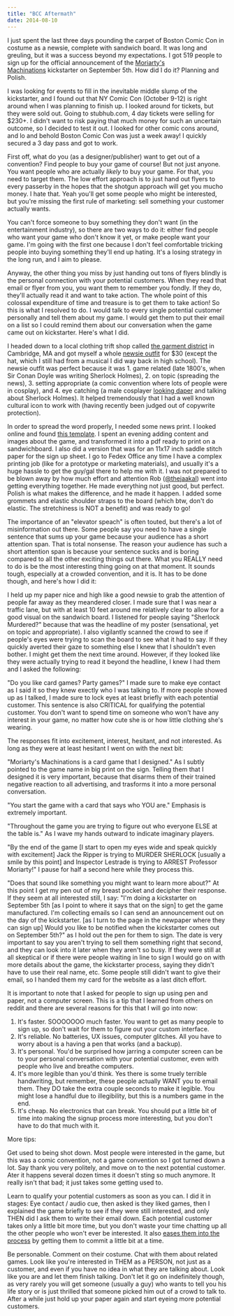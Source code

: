 ```yaml
---
title: "BCC Aftermath"
date: 2014-08-10
---
```

I just spent the last three days pounding the carpet of Boston Comic Con in costume as a newsie, complete with sandwich board. It was long and greuling, but it was a success beyond my expectations. I got 519 people to sign up for the official announcement of the [Moriarty's Machinations](../../moriartys-machinations) kickstarter on September 5th. How did I do it? Planning and Polish.

I was looking for events to fill in the inevitable middle slump of the kickstarter, and I found out that NY Comic Con (October 9-12) is right around when I was planning to finish up. I looked around for tickets, but they were sold out. Going to stubhub.com, 4 day tickets were selling for $230+. I didn't want to risk paying that much money for such an uncertain outcome, so I decided to test it out. I looked for other comic cons around, and lo and behold Boston Comic Con was just a week away! I quickly secured a 3 day pass and got to work.

First off, what do you (as a designer/publisher) want to get out of a convention? Find people to buy your game of course! But not just anyone. You want people who are actually _likely_ to buy your game. For that, you need to target them. The low effort approach is to just hand out flyers to every passerby in the hopes that the shotgun approach will get you mucho money. I hate that. Yeah you'll get some people who might be interested, but you're missing the first rule of marketing: sell something your customer actually wants.

<rant>You can't force someone to buy something they don't want (in the entertainment industry), so there are two ways to do it: either find people who want your game who don't know it yet, or make people want your game. I'm going with the first one because I don't feel comfortable tricking people into buying something they'll end up hating. It's a losing strategy in the long run, and I aim to please.</rant>

Anyway, the other thing you miss by just handing out tons of flyers blindly is the personal connection with your potential customers. When they read that email or flyer from you, you want them to remember you fondly. If they do, they'll actually read it and want to take action. The whole point of this colossal expenditure of time and treasure is to get them to take action! So this is what I resolved to do. I would talk to every single potential customer personally and tell them about my game. I would get them to put their email on a list so I could remind them about our conversation when the game came out on kickstarter. Here's what I did.

I headed down to a local clothing trift shop called [the garment district](http://www.garment-district.com/) in Cambridge, MA and got myself a whole [newsie outfit](http://www.imdb.com/title/tt0104990/) for $30 (except the hat, which I still had from a musical I did way back in high school). The newsie outfit was perfect because it was 1\. game related (late 1800's, when Sir Conan Doyle was writing Sherlock Holmes), 2\. on topic (spreading the news), 3\. setting appropriate (a comic convention where lots of people were in cosplay), and 4\. eye catching (a male cosplayer [looking daper](https://www.facebook.com/duadikos/posts/742296035832141) and talking about Sherlock Holmes). It helped tremendously that I had a well known cultural icon to work with (having recently been judged out of copywrite protection).

In order to spread the word properly, I needed some news print. I looked online and found [this template](http://www.presentationmagazine.com/editable-old-newspaper-template-4520.htm). I spent an evening adding content and images about the game, and transformed it into a pdf ready to print on a sandwichboard. I also did a version that was for an 11x17 inch saddle stitch paper for the sign up sheet. I go to Fedex Office any time I have a complex printing job (like for a prototype or marketing materials), and usually it's a huge hassle to get the guy/gal there to help me with it. I was not prepared to be blown away by how much effort and attention Rob ([@thejaakal](https://twitter.com/TheJaakal)) went into getting everything together. He made everything not just good, but perfect. Polish is what makes the difference, and he made it happen. I added some grommets and elastic shoulder straps to the board (which btw, don't do elastic. The stretchiness is NOT a benefit) and was ready to go!

The importance of an "elevator speach" is often touted, but there's a lot of misinformation out there. Some people say you need to have a single sentence that sums up your game because your audience has a short attention span. That is total nonsense. The reason your audience has such a short attention span is because your sentence sucks and is boring compared to all the other exciting things out there. What you REALLY need to do is be the most interesting thing going on at that moment. It sounds tough, especially at a crowded convention, and it is. It has to be done though, and here's how I did it:

I held up my paper nice and high like a good newsie to grab the attention of people far away as they meandered closer. I made sure that I was near a traffic lane, but with at least 10 feet around me relatively clear to allow for a good visual on the sandwich board. I listened for people saying "Sherlock Murdered?" because that was the headline of my poster (sensational, yet on topic and appropriate). I also vigilantly scanned the crowd to see if people's eyes were trying to scan the board to see what it had to say. If they quickly averted their gaze to something else I knew that I shouldn't even bother. I might get them the next time around. However, if they looked like they were actually trying to read it beyond the headline, I knew I had them and I asked the following:

"Do you like card games? Party games?" I made sure to make eye contact as I said it so they knew exectly who I was talking to. If more people showed up as I talked, I made sure to lock eyes at least briefly with each potential customer. This sentence is also CRITICAL for qualifying the potential customer. You don't want to spend time on someone who won't have any interest in your game, no matter how cute she is or how little clothing she's wearing.

The responses fit into excitement, interest, hesitant, and not interested. As long as they were at least hesitant I went on with the next bit:

"Moriarty's Machinations is a card game that I designed." As I subtly pointed to the game name in big print on the sign. Telling them that I designed it is very important, because that disarms them of their trained negative reaction to all advertising, and trasforms it into a more personal conversation.

"You start the game with a card that says who YOU are." Emphasis is extremely important.

"Throughout the game you are trying to figure out who everyone ELSE at the table is." As I wave my hands outward to indicate imaginary players.

"By the end of the game [I start to open my eyes wide and speak quickly with excitement] Jack the Ripper is trying to MURDER SHERLOCK [usually a smile by this point] and Inspector Lestrade is trying to ARREST Professor Moriarty!" I pause for half a second here while they process this.

"Does that sound like something you might want to learn more about?" At this point I get my pen out of my breast pocket and decipher their response. If they seem at all interested still, I say: "I'm doing a kickstarter on September 5th [as I point to where it says that on the sign] to get the game manufactured. I'm collecting emails so I can send an announcement out on the day of the kickstarter. [as I turn to the page in the newpaper where they can sign up] Would you like to be notified when the kickstarter comes out on September 5th?" as I hold out the pen for them to sign. The date is very important to say you aren't trying to sell them something right that second, and they can look into it later when they aren't so busy. If they were still at all skeptical or if there were people waiting in line to sign I would go on with more details about the game, the kickstarter process, saying they didn't have to use their real name, etc. Some people still didn't want to give their email, so I handed them my card for the website as a last ditch effort.

It is important to note that I asked for people to sign up using pen and paper, not a computer screen. This is a tip that I learned from others on reddit and there are several reasons for this that I will go into now:

1.  It's faster. SOOOOOOO much faster. You want to get as many people to sign up, so don't wait for them to figure out your custom interface.
2.  It's reliable. No batteries, UX issues, computer glitches. All you have to worry about is a having a pen that works (and a backup).
3.  It's personal. You'd be surprised how jarring a computer screen can be to your personal conversation with your potential customer, even with people who live and breathe computers.
4.  It's more legible than you'd think. Yes there is some truely terrible handwriting, but remember, these people actually WANT you to email them. They DO take the extra couple seconds to make it legible. You might lose a handful due to illegibility, but this is a numbers game in the end.
5.  It's cheap. No electronics that can break. You should put a little bit of time into making the signup process more interesting, but you don't have to do that much with it.

More tips:

Get used to being shot down. Most people were interested in the game, but this was a comic convention, not a game convention so I got turned down a lot. Say thank you very politely, and move on to the next potential customer. Ater it happens several dozen times it doesn't sting so much anymore. It really isn't that bad; it just takes some getting used to.

Learn to qualify your potential customers as soon as you can. I did it in stages: Eye contact / audio cue, then asked is they liked games, then I explained the game briefly to see if they were still interested, and only THEN did I ask them to write their email down. Each potential customer takes only a little bit more time, but you don't waste your time chatting up all the other people who won't ever be interested. It also [eases them into the process](http://en.wikipedia.org/wiki/Soft_sell) by getting them to commit a little bit at a time.

Be personable. Comment on their costume. Chat with them about related games. Look like you're interested in THEM as a PERSON, not just as a customer, and even if you have no idea in what they are talking about. Look like you are and let them finish talking. Don't let it go on indefinitely though, as very rarely you will get someone (usually a guy) who wants to tell you his life story or is just thrilled that someone picked him out of a crowd to talk to. After a while just hold up your paper again and start eyeing more potential customers.
